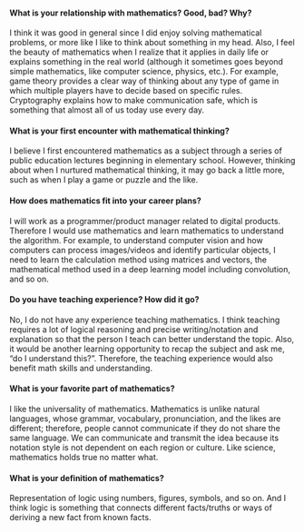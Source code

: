 #### What is your relationship with mathematics? Good, bad? Why?

I think it was good in general since I did enjoy solving mathematical problems, or more like I like to think about something in my head. Also, I feel the beauty of mathematics when I realize that it applies in daily life or explains something in the real world (although it sometimes goes beyond simple mathematics, like computer science, physics, etc.). For example, game theory provides a clear way of thinking about any type of game in which multiple players have to decide based on specific rules. Cryptography explains how to make communication safe, which is something that almost all of us today use every day.  
   
 #### What is your first encounter with mathematical thinking?

I believe I first encountered mathematics as a subject through a series of public education lectures beginning in elementary school. However, thinking about when I nurtured mathematical thinking,  it may go back a little more, such as when I play a game or puzzle and the like. 

 #### How does mathematics fit into your career plans?
 
I will work as a programmer/product manager related to digital products. Therefore I would use mathematics and learn mathematics to understand the algorithm. For example, to understand computer vision and how computers can process images/videos and identify particular objects, I need to learn the calculation method using matrices and vectors, the mathematical method used in a deep learning model including convolution, and so on.

 #### Do you have teaching experience? How did it go?

No, I do not have any experience teaching mathematics.
I think teaching requires a lot of logical reasoning and precise writing/notation and explanation so that the person I teach can better understand the topic. Also, it would be another learning opportunity to recap the subject and ask me, “do I understand this?”. Therefore, the teaching experience would also benefit math skills and understanding. 

 #### What is your favorite part of mathematics?

I like the universality of mathematics. Mathematics is unlike natural languages, whose grammar, vocabulary, pronunciation, and the likes are different; therefore, people cannot communicate if they do not share the same language. We can communicate and transmit the idea because its notation style is not dependent on each region or culture. Like science, mathematics holds true no matter what. 

 #### What is your definition of mathematics?

Representation of logic using numbers, figures, symbols, and so on. And I think logic is something that connects different facts/truths or ways of deriving a new fact from known facts.  
